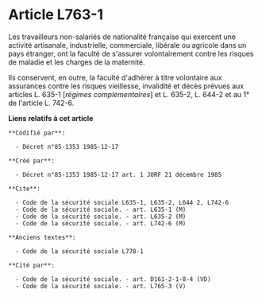 # Article L763-1

Les travailleurs non-salariés de nationalité française qui exercent une activité artisanale, industrielle, commerciale,
libérale ou agricole dans un pays étranger, ont la faculté de s'assurer volontairement contre les risques de maladie et les
charges de la maternité. 

Ils conservent, en outre, la faculté d'adhérer à titre volontaire aux assurances contre les risques vieillesse, invalidité et
décès prévues aux articles L. 635-1 [*régimes complémentaires*] et L. 635-2, L. 644-2 et au 1° de l'article L. 742-6.

**Liens relatifs à cet article**

	**Codifié par**:

	  - Décret n°85-1353 1985-12-17

	**Créé par**:

	  - Décret n°85-1353 1985-12-17 art. 1 JORF 21 décembre 1985

	**Cite**:

	  - Code de la sécurité sociale L635-1, L635-2, L644 2, L742-6
	  - Code de la sécurité sociale. - art. L635-1 (M)
	  - Code de la sécurité sociale. - art. L635-2 (M)
	  - Code de la sécurité sociale. - art. L742-6 (M)

	**Anciens textes**:

	  - Code de la sécurité sociale L778-1

	**Cité par**:

	  - Code de la sécurité sociale. - art. D161-2-1-8-4 (VD)
	  - Code de la sécurité sociale. - art. L765-3 (V)
